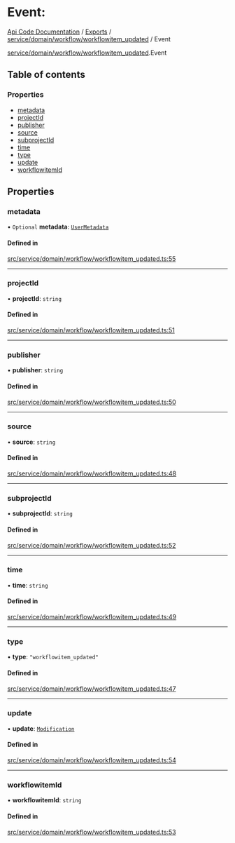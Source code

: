 # Event: 
 
[Api Code Documentation](../README.md) / [Exports](../modules.md) / [service/domain/workflow/workflowitem\_updated](../modules/service_domain_workflow_workflowitem_updated.md) / Event

[service/domain/workflow/workflowitem\_updated](../modules/service_domain_workflow_workflowitem_updated.md).Event

## Table of contents

### Properties

- [metadata](service_domain_workflow_workflowitem_updated.Event.md#metadata)
- [projectId](service_domain_workflow_workflowitem_updated.Event.md#projectid)
- [publisher](service_domain_workflow_workflowitem_updated.Event.md#publisher)
- [source](service_domain_workflow_workflowitem_updated.Event.md#source)
- [subprojectId](service_domain_workflow_workflowitem_updated.Event.md#subprojectid)
- [time](service_domain_workflow_workflowitem_updated.Event.md#time)
- [type](service_domain_workflow_workflowitem_updated.Event.md#type)
- [update](service_domain_workflow_workflowitem_updated.Event.md#update)
- [workflowitemId](service_domain_workflow_workflowitem_updated.Event.md#workflowitemid)

## Properties

### metadata

• `Optional` **metadata**: [`UserMetadata`](../modules/service_domain_metadata.md#usermetadata)

#### Defined in

[src/service/domain/workflow/workflowitem_updated.ts:55](https://github.com/openkfw/TruBudget/blob/965031f/api/src/service/domain/workflow/workflowitem_updated.ts#L55)

___

### projectId

• **projectId**: `string`

#### Defined in

[src/service/domain/workflow/workflowitem_updated.ts:51](https://github.com/openkfw/TruBudget/blob/965031f/api/src/service/domain/workflow/workflowitem_updated.ts#L51)

___

### publisher

• **publisher**: `string`

#### Defined in

[src/service/domain/workflow/workflowitem_updated.ts:50](https://github.com/openkfw/TruBudget/blob/965031f/api/src/service/domain/workflow/workflowitem_updated.ts#L50)

___

### source

• **source**: `string`

#### Defined in

[src/service/domain/workflow/workflowitem_updated.ts:48](https://github.com/openkfw/TruBudget/blob/965031f/api/src/service/domain/workflow/workflowitem_updated.ts#L48)

___

### subprojectId

• **subprojectId**: `string`

#### Defined in

[src/service/domain/workflow/workflowitem_updated.ts:52](https://github.com/openkfw/TruBudget/blob/965031f/api/src/service/domain/workflow/workflowitem_updated.ts#L52)

___

### time

• **time**: `string`

#### Defined in

[src/service/domain/workflow/workflowitem_updated.ts:49](https://github.com/openkfw/TruBudget/blob/965031f/api/src/service/domain/workflow/workflowitem_updated.ts#L49)

___

### type

• **type**: ``"workflowitem_updated"``

#### Defined in

[src/service/domain/workflow/workflowitem_updated.ts:47](https://github.com/openkfw/TruBudget/blob/965031f/api/src/service/domain/workflow/workflowitem_updated.ts#L47)

___

### update

• **update**: [`Modification`](service_domain_workflow_workflowitem_updated.Modification.md)

#### Defined in

[src/service/domain/workflow/workflowitem_updated.ts:54](https://github.com/openkfw/TruBudget/blob/965031f/api/src/service/domain/workflow/workflowitem_updated.ts#L54)

___

### workflowitemId

• **workflowitemId**: `string`

#### Defined in

[src/service/domain/workflow/workflowitem_updated.ts:53](https://github.com/openkfw/TruBudget/blob/965031f/api/src/service/domain/workflow/workflowitem_updated.ts#L53)
